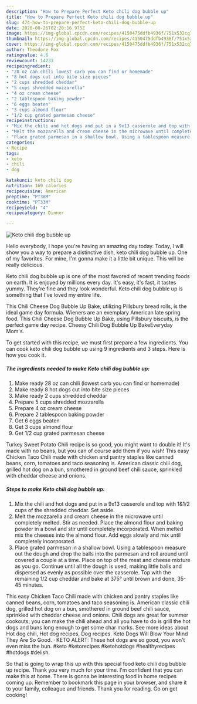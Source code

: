 ```yaml
---
description: "How to Prepare Perfect Keto chili dog bubble up"
title: "How to Prepare Perfect Keto chili dog bubble up"
slug: 474-how-to-prepare-perfect-keto-chili-dog-bubble-up
date: 2020-08-26T02:20:16.975Z
image: https://img-global.cpcdn.com/recipes/4150475ddfb4936f/751x532cq70/keto-chili-dog-bubble-up-recipe-main-photo.jpg
thumbnail: https://img-global.cpcdn.com/recipes/4150475ddfb4936f/751x532cq70/keto-chili-dog-bubble-up-recipe-main-photo.jpg
cover: https://img-global.cpcdn.com/recipes/4150475ddfb4936f/751x532cq70/keto-chili-dog-bubble-up-recipe-main-photo.jpg
author: Theodore Fox
ratingvalue: 4.6
reviewcount: 14233
recipeingredient:
- "28 oz can chili lowest carb you can find or homemade"
- "8 hot dogs cut into bite size pieces"
- "2 cups shredded cheddar"
- "5 cups shredded mozzarella"
- "4 oz cream cheese"
- "2 tablespoon baking powder"
- "6 eggs beaten"
- "3 cups almond flour"
- "1/2 cup grated parmesan cheese"
recipeinstructions:
- "Mix the chili and hot dogs and put in a 9x13 casserole and top with 1&amp;1/2 cups of the shredded cheddar. Set aside."
- "Melt the mozzarella and cream cheese in the microwave until completely melted. Stir as needed. Place the almond flour and baking powder in a bowl and stir until completely incorporated. When melted mix the cheeses into the almond flour. Add eggs slowly and mix until completely incorporated."
- "Place grated parmesan in a shallow bowl. Using a tablespoon measure out the dough and drop the balls into the parmesan and roll around until covered a couple at a time. Place on top of the meat and cheese mixture as you go. Continue until all the dough is used, making little balls and dispersed as evenly as possible over the casserole. Top with the remaining 1/2 cup cheddar and bake at 375° until brown and done, 35-45 minutes."
categories:
- Recipe
tags:
- keto
- chili
- dog

katakunci: keto chili dog 
nutrition: 169 calories
recipecuisine: American
preptime: "PT38M"
cooktime: "PT33M"
recipeyield: "4"
recipecategory: Dinner

---
```



![Keto chili dog bubble up](https://img-global.cpcdn.com/recipes/4150475ddfb4936f/751x532cq70/keto-chili-dog-bubble-up-recipe-main-photo.jpg)

Hello everybody, I hope you're having an amazing day today. Today, I will show you a way to prepare a distinctive dish, keto chili dog bubble up. One of my favorites. For mine, I'm gonna make it a little bit unique. This will be really delicious.

Keto chili dog bubble up is one of the most favored of recent trending foods on earth. It is enjoyed by millions every day. It's easy, it's fast, it tastes yummy. They're fine and they look wonderful. Keto chili dog bubble up is something that I've loved my entire life.

This Chili Cheese Dog Bubble Up Bake, utilizing Pillsbury bread rolls, is the ideal game day formula. Wieners are an exemplary American late spring food. This Chili Cheese Dog Bubble Up Bake, using Pillsbury biscuits, is the perfect game day recipe. Cheesy Chili Dog Bubble Up BakeEveryday Mom&#39;s.


To get started with this recipe, we must first prepare a few ingredients. You can cook keto chili dog bubble up using 9 ingredients and 3 steps. Here is how you cook it.

<!--inarticleads1-->

##### The ingredients needed to make Keto chili dog bubble up:

1. Make ready 28 oz can chili (lowest carb you can find or homemade)
1. Make ready 8 hot dogs cut into bite size pieces
1. Make ready 2 cups shredded cheddar
1. Prepare 5 cups shredded mozzarella
1. Prepare 4 oz cream cheese
1. Prepare 2 tablespoon baking powder
1. Get 6 eggs beaten
1. Get 3 cups almond flour
1. Get 1/2 cup grated parmesan cheese


Turkey Sweet Potato Chili recipe is so good, you might want to double it! It&#39;s made with no beans, but you can of course add them if you wish! This easy Chicken Taco Chili made with chicken and pantry staples like canned beans, corn, tomatoes and taco seasoning is. American classic chili dog, grilled hot dog on a bun, smothered in ground beef chili sauce, sprinkled with cheddar cheese and onions. 

<!--inarticleads2-->

##### Steps to make Keto chili dog bubble up:

1. Mix the chili and hot dogs and put in a 9x13 casserole and top with 1&amp;1/2 cups of the shredded cheddar. Set aside.
1. Melt the mozzarella and cream cheese in the microwave until completely melted. Stir as needed. Place the almond flour and baking powder in a bowl and stir until completely incorporated. When melted mix the cheeses into the almond flour. Add eggs slowly and mix until completely incorporated.
1. Place grated parmesan in a shallow bowl. Using a tablespoon measure out the dough and drop the balls into the parmesan and roll around until covered a couple at a time. Place on top of the meat and cheese mixture as you go. Continue until all the dough is used, making little balls and dispersed as evenly as possible over the casserole. Top with the remaining 1/2 cup cheddar and bake at 375° until brown and done, 35-45 minutes.


This easy Chicken Taco Chili made with chicken and pantry staples like canned beans, corn, tomatoes and taco seasoning is. American classic chili dog, grilled hot dog on a bun, smothered in ground beef chili sauce, sprinkled with cheddar cheese and onions. Chili dogs are great for summer cookouts; you can make the chili ahead and all you have to do is grill the hot dogs and buns long enough to get some char marks. See more ideas about Hot dog chili, Hot dog recipes, Dog recipes. Keto Dogs Will Blow Your Mind They Are So Good. · KETO ALERT: These hot dogs are so good, you won&#39;t even miss the bun. #keto #ketorecipes #ketohotdogs #healthyrecipes #hotdogs #delish. 

So that is going to wrap this up with this special food keto chili dog bubble up recipe. Thank you very much for your time. I'm confident that you can make this at home. There is gonna be interesting food in home recipes coming up. Remember to bookmark this page in your browser, and share it to your family, colleague and friends. Thank you for reading. Go on get cooking!
